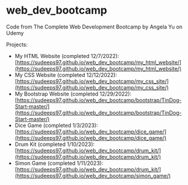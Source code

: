 # web_dev_bootcamp
Code from The Complete Web Development Bootcamp by Angela Yu on Udemy

Projects:
- My HTML Website (completed 12/7/2022): [https://sudeeps97.github.io/web_dev_bootcamp/my_html_website/](https://sudeeps97.github.io/web_dev_bootcamp/my_html_website/)
- My CSS Website (completed 12/12/2022): [https://sudeeps97.github.io/web_dev_bootcamp/my_css_site/](https://sudeeps97.github.io/web_dev_bootcamp/my_css_site/)
- My Bootstrap Website (completed 12/29/2022): [https://sudeeps97.github.io/web_dev_bootcamp/bootstrap/TinDog-Start-master/](https://sudeeps97.github.io/web_dev_bootcamp/bootstrap/TinDog-Start-master/)
- Dice Game (completed 1/3/2023): [https://sudeeps97.github.io/web_dev_bootcamp/dice_game/](https://sudeeps97.github.io/web_dev_bootcamp/dice_game/)
- Drum Kit (completed 1/10/2023): [https://sudeeps97.github.io/web_dev_bootcamp/drum_kit/](https://sudeeps97.github.io/web_dev_bootcamp/drum_kit/)
- Simon Game (completed 1/11/2023): [https://sudeeps97.github.io/web_dev_bootcamp/drum_kit/](https://sudeeps97.github.io/web_dev_bootcamp/simon_game/)
